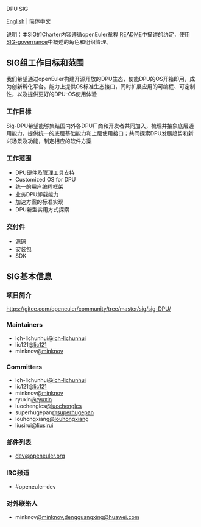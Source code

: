DPU SIG

[English](./sig-DPU.md) | 简体中文

说明：本SIG的Charter内容遵循openEuler章程 [README](/zh/governance/README.md)中描述的约定，使用[SIG-governance](/zh/technical-committee/governance/SIG-governance.md)中概述的角色和组织管理。

## SIG组工作目标和范围

我们希望通过openEuler构建开源开放的DPU生态，使能DPU的OS开箱即用，成为创新孵化平台。能力上提供OS标准生态接口，同时扩展应用的可编程、可定制性，以及提供更好的DPU-OS使用体验

### 工作目标

Sig-DPU希望能够集结国内外各DPU厂商和开发者共同加入，梳理并抽象底层通用能力，提供统一的底层基础能力和上层使用接口；共同探索DPU发展趋势和新兴场景及功能，制定相应的软件方案

### 工作范围

- DPU硬件及管理工具支持
- Customized OS for DPU
- 统一的用户编程框架
- 业务DPU卸载能力
- 加速方案的标准实现
- DPU新型实用方式探索

### 交付件

- 源码
- 安装包
- SDK

## SIG基本信息

### 项目简介

https://gitee.com/openeuler/community/tree/master/sig/sig-DPU/

### Maintainers

- lch-lichunhui[@lch-lichunhui](https://gitee.com/lch-lichunhui)
- lic121[@lic121](https://gitee.com/lic121)
- minknov[@minknov](https://gitee.com/minknov)

### Committers

- lch-lichunhui[@lch-lichunhui](https://gitee.com/lch-lichunhui)
- lic121[@lic121](https://gitee.com/lic121)
- minknov[@minknov](https://gitee.com/minknov)
- ryuxin[@ryuxin](https://gitee.com/ryuxin)
- luochenglcs[@luochenglcs](https://gitee.com/luochenglcs)
- superhugepan[@superhugepan](https://gitee.com/superhugepan)
- louhongxiang[@louhongxiang](https://gitee.com/louhongxiang)
- liusirui[@liusirui](https://gitee.com/liusirui)

### 邮件列表

- dev@openeuler.org

### IRC频道

- #openeuler-dev

### 对外联络人

- minknov[@minknov](https://gitee.com/minknov),dengguangxing@huawei.com
